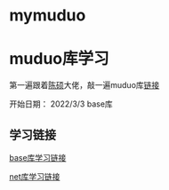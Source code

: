 # mymuduo

# muduo库学习
第一遍跟着[陈硕](http://www.cnblogs.com/Solstice)大佬，敲一遍muduo库[链接](https://github.com/chenshuo/muduo)

开始日期： 2022/3/3 
base库

## 学习链接
[base库学习链接](https://blog.csdn.net/MoonWisher_liang/article/details/107352909)

[net库学习链接](https://blog.csdn.net/MoonWisher_liang/article/details/107667948?spm=1001.2101.3001.6650.3&utm_medium=distribute.pc_relevant.none-task-blog-2%7Edefault%7ECTRLIST%7ERate-3.pc_relevant_default&depth_1-utm_source=distribute.pc_relevant.none-task-blog-2%7Edefault%7ECTRLIST%7ERate-3.pc_relevant_default&utm_relevant_index=6)
